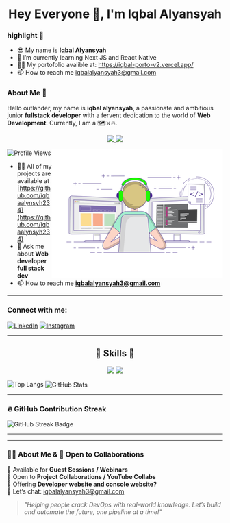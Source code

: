 <h1 align="center">Hey Everyone 👋, I'm Iqbal Alyansyah</h1>

### highlight 🔦
* 😎 My name is **Iqbal Alyansyah**
* 🌱 I’m currently learning Next JS and React Native
* 👨‍💻 My portofolio avalible at: https://iqbal-porto-v2.vercel.app/
* 📫 How to reach me iqbalalyansyah3@gmail.com

### About Me 📄
Hello outlander, my name is **iqbal alyansyah**, a passionate and ambitious junior **fullstack developer** with a fervent dedication to the world of **Web Development**. Currently, I am  a  🗺️⚔️🔥.
<p align="center">
  <a href="https://github.com/iqbaalynsyh234">
    <img src="https://img.shields.io/github/followers/iqbaalynsyh234?label=Follow&style=social" />
  </a>
  <a href="https://www.linkedin.com/in/iqbal-alyansyah-0a9236226/">
    <img src="https://img.shields.io/badge/LinkedIn/iqbal-alyansyah-blue?logo=linkedin&style=flat-square" />
  </a>
</p>

<img align="right" alt="Coding" width="400" src="https://raw.githubusercontent.com/devSouvik/devSouvik/master/gif3.gif">

<p align="left">
  <img src="https://komarev.com/ghpvc/?username=iqbaalynsyh234&label=Profile%20views&color=0e75b6&style=flat" alt="Profile Views" />
</p>

- 👨‍💻 All of my projects are available at [https://github.com/iqbaalynsyh234](https://github.com/iqbaalynsyh234)  
- 💬 Ask me about **Web developer full stack dev**  
- 📫 How to reach me **iqbalalyansyah3@gmail.com**

---

<h3 align="left">Connect with me:</h3>
<p align="left">
  <a href="https://linkedin.com/in/iqbal-alyansyah" target="blank"><img align="center" src="https://raw.githubusercontent.com/rahuldkjain/github-profile-readme-generator/master/src/images/icons/Social/linked-in-alt.svg" alt="LinkedIn" height="30" width="40" /></a>
  <a href="https://instagram.com/iqbal_alynsyh" target="blank"><img align="center" src="https://raw.githubusercontent.com/rahuldkjain/github-profile-readme-generator/master/src/images/icons/Social/instagram.svg" alt="Instagram" height="30" width="40" /></a>
</p>

---
<h2 align="center">
  🌟 Skills 🌟
</h2>

<p align="center">
  <img src="https://skillicons.dev/icons?i=laravel,php,html,css,bootstrap,tailwind,js,nodejs,jquery,kotlin,ts,react,py," />
  <img src="https://skillicons.dev/icons?i=idea,phpstorm,webstorm,pycharm,figma,androidstudio,git,github,mysql," />
</p>


<p><img align="left" src="https://github-readme-stats.vercel.app/api/top-langs?username=iqbaalynsyh234&show_icons=true&locale=en&layout=compact&theme=vue&hide_border=true" alt="Top Langs" /></p>

<p>&nbsp;<img align="center" src="https://github-readme-stats.vercel.app/api?username=iqbaalynsyh234&show_icons=true&locale=en&theme=vue&hide_border=true" alt="GitHub Stats" /></p>

---
### 🔥 GitHub Contribution Streak

![GitHub Streak Badge](https://img.shields.io/badge/GitHub%20Streak-Active-brightgreen?logo=github&style=for-the-badge)

---

---

### 👨‍💼 About Me & 🤝 Open to Collaborations

🎤 Available for **Guest Sessions / Webinars**  
🤝 Open to **Project Collaborations / YouTube Collabs**  
💼 Offering **Developer website and console website?**  
📧 Let’s chat: [iqbalalyansyah3@gmail.com](mailto:iqbalalyansyah3@gmail.com)

> *"Helping people crack DevOps with real-world knowledge. Let’s build and automate the future, one pipeline at a time!"*
